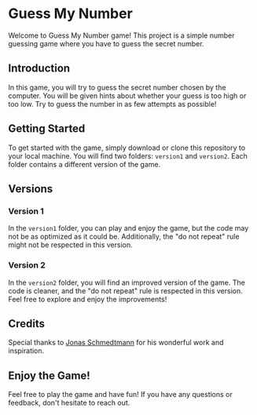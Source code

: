 # Guess My Number

Welcome to Guess My Number game! This project is a simple number guessing game where you have to guess the secret number.

## Introduction

In this game, you will try to guess the secret number chosen by the computer. You will be given hints about whether your guess is too high or too low. Try to guess the number in as few attempts as possible!

## Getting Started

To get started with the game, simply download or clone this repository to your local machine. You will find two folders: `version1` and `version2`. Each folder contains a different version of the game.

## Versions

### Version 1

In the `version1` folder, you can play and enjoy the game, but the code may not be as optimized as it could be. Additionally, the "do not repeat" rule might not be respected in this version.

### Version 2

In the `version2` folder, you will find an improved version of the game. The code is cleaner, and the "do not repeat" rule is respected in this version. Feel free to explore and enjoy the improvements!

## Credits

Special thanks to [Jonas Schmedtmann](https://github.com/jonasschmedtmann) for his wonderful work and inspiration.

## Enjoy the Game!

Feel free to play the game and have fun! If you have any questions or feedback, don't hesitate to reach out.
